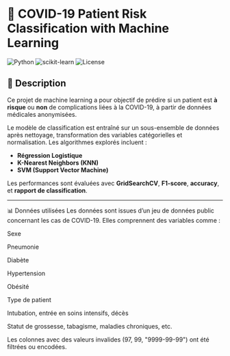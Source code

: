 # 🦠 COVID-19 Patient Risk Classification with Machine Learning

![Python](https://img.shields.io/badge/Python-3.8%2B-blue?logo=python)
![scikit-learn](https://img.shields.io/badge/ML-scikit--learn-orange?logo=scikit-learn)
![License](https://img.shields.io/badge/License-MIT-green)

## 📌 Description

Ce projet de machine learning a pour objectif de prédire si un patient est **à risque** ou **non** de complications liées à la COVID-19, à partir de données médicales anonymisées.

Le modèle de classification est entraîné sur un sous-ensemble de données après nettoyage, transformation des variables catégorielles et normalisation. Les algorithmes explorés incluent :
- **Régression Logistique**
- **K-Nearest Neighbors (KNN)**
- **SVM (Support Vector Machine)**

Les performances sont évaluées avec **GridSearchCV**, **F1-score**, **accuracy**, et **rapport de classification**.

---

📊 Données utilisées
Les données sont issues d’un jeu de données public concernant les cas de COVID-19. Elles comprennent des variables comme :

Sexe

Pneumonie

Diabète

Hypertension

Obésité

Type de patient

Intubation, entrée en soins intensifs, décès

Statut de grossesse, tabagisme, maladies chroniques, etc.

Les colonnes avec des valeurs invalides (97, 99, "9999-99-99") ont été filtrées ou encodées.


